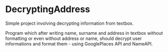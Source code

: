 # DecryptingAddress

Simple project involving decrypting information from textbox.


Program which after writing name, surname and address in textbox without formatting or even without address or name, should decrypt user informations and format them - using GooglePlaces API and NameAPI.
